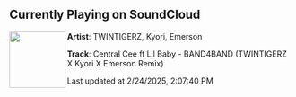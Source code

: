 ## Currently Playing on SoundCloud

[<img align="left" width="100" src="https://i1.sndcdn.com/artworks-PPVSfyjP7mPUCwYi-Mq7F2Q-t500x500.jpg">](https://soundcloud.com/thetwintigerzextras/band4band)

**Artist**: TWINTIGERZ, Kyori, Emerson 

**Track**: Central Cee ft Lil Baby - BAND4BAND (TWINTIGERZ X Kyori X Emerson Remix)

Last updated at 2/24/2025, 2:07:40 PM
